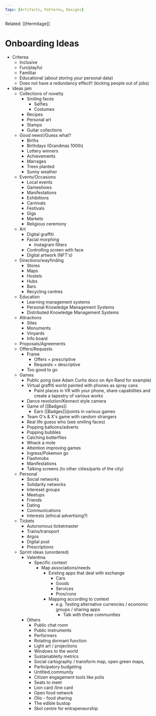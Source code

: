 ```yaml
---
Tags: [Artifacts, Patterns, Designs]
---
```

Related: [[Hermitage]]
# Onboarding Ideas

- Criterea
    - Inclusive
    - Fun/playful
    - Familliar
    - Educational (about storing your personal data)
    - Does not have a redundancy effect!! (kicking people out of jobs)
- Ideas jam
    - Collections of novelty
        - Smiling faces
            - Selfies
            - Costumes
        - Recipes
        - Personal art
        - Stamps
        - Guitar collections
    - Good news!/Guess what?
        - Births
        - Birthdays (Grandmas 100th)
        - Lottery winners
        - Achievements
        - Marrages
        - Trees planted
        - Sunny weather
    - Events/Occasions
        - Local events
        - Gameshows
        - Manifestations
        - Exhibitions
        - Carnivals
        - Festivals
        - Gigs
        - Markets
        - Religious ceremony
    - Art
        - Digital graffiti
        - Facial morphing 
            - Instagram filters
        - Controlling screen with face
        - Digital artwork (NFT's)
    - Directions/wayfinding
        - Stores 
        - Maps
        - Hostels
        - Hubs
        - Bars
        - Recycling centres
    - Education
        - Learning management systems
        - Personal Knowledge Management Systems
        - Distributed Knowledge Management Systems
    - Attractions
        - Sites
        - Monuments
        - Vinyards
        - Info board
    - Proposals/Agreements
    - Offers/Requests
        - Frame
            - Offers = prescriptive
            - Requests = descriptive
        - Too good to go
    - Games
        - Public pong (see Adam Curtis doco on Ayn Rand for example)
        - Virtual graffiti world painted with phones as spray cans
            - Paint places in VR with your phone, share capabilities and create a tapestry of various works
        - Dance revolution/Kennect style camera
        - Game of [[Badges]]
            - Earn [[Badges]]/points in various games
        - Team O's & X's game with random strangers
        - Real life guess who (see smiling faces)
        - Popping balloons/adverts
        - Popping bubbles
        - Catching butterflies
        - Whack a mole
        - Attention improving games
        - Ingress/Pokemon go
        - Flashmobs
        - Manifestations
        - Talking screens (to other cities/parts of the city)
    - Personal
        - Social networks
        - Solidarity networks
        - Intereset groups
        - Meetups
        - Friends
        - Dating
        - Communications
        - Interests (ethical advertising?)
    - Tickets
        - Autonomous ticketmaster
        - Trains/transport 
        - Argos
        - Digital post
        - Prescriptions
    - Sprint ideas (unordered)
        - Valentina
            - Specific context
                - Map associations/needs
                    - Existing apps that deal with exchange 
                        - Cars
                        - Goods 
                        - Services
                        - Pros/cons
                    - Mapping according to context
                        - e.g. Testing alternative currencies / economic groups / sharing apps
                            - Talk with these communities
        - Others
            - Public chat room
            - Public instruments
            - Performers
            - Rotating dormant function
            - Light art / projections
            - Windows to the world
            - Sustainableity metrics
            - Social cartography / transform map, open green maps, 
            - Participatory budgeting
            - Untitled.community
            - Citizen engagement tools like polis
            - Seats to meet
            - Lion card /line card
            - Open food network
            - Olio - food sharing
            - The edible bustop
            - Skol centre for entrapeneurship
